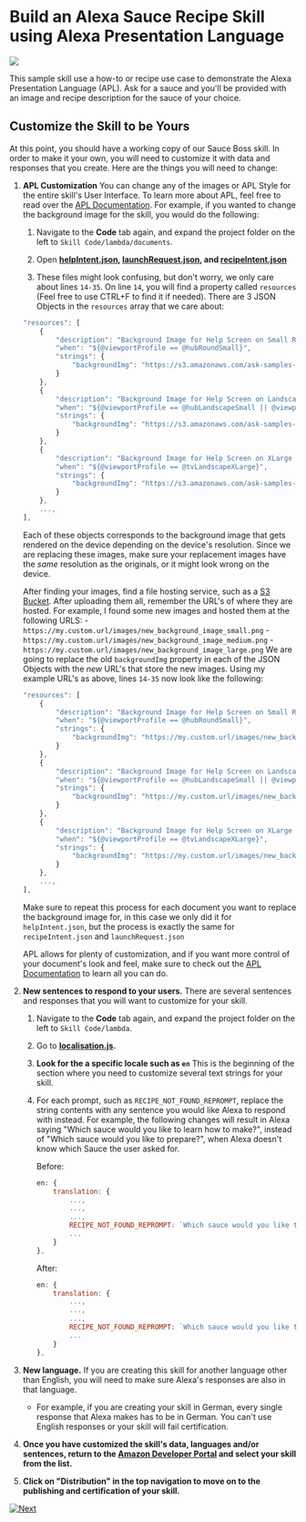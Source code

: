 # Build an Alexa Sauce Recipe Skill using Alexa Presentation Language
<img src="https://m.media-amazon.com/images/G/01/mobile-apps/dex/alexa/alexa-skills-kit/tutorials/quiz-game/header._TTH_.png" />

This sample skill use a how-to or recipe use case to demonstrate the Alexa Presentation Language (APL). Ask for a sauce and you'll be provided with an image and recipe description for the sauce of your choice.

## Customize the Skill to be Yours

At this point, you should have a working copy of our Sauce Boss skill.  In order to make it your own, you will need to customize it with data and responses that you create.  Here are the things you will need to change:

1.  **APL Customization** You can change any of the images or APL Style for the entire skill's User Interface. To learn more about APL, feel free to read over the [APL Documentation](https://developer.amazon.com/docs/alexa-presentation-language/apl-document.html). For example, if you wanted to change the background image for the skill, you would do the following:
   
    1. Navigate to the **Code** tab again, and expand the project folder on the left to `Skill Code/lambda/documents`.
    
    2. Open **[helpIntent.json](../lambda/py/documents/helpIntent.json), [launchRequest.json](../lambda/py/documents/launchRequest.json), and [recipeIntent.json](../lambda/py/documents/recipeIntent.json)**
    
    3. These files might look confusing, but don't worry, we only care about lines `14-35`. On line `14`, you will find a property called `resources` (Feel free to use CTRL+F to find it if needed). There are 3 JSON Objects in the `resources` array that we care about:
    ```js
    "resources": [
        {
            "description": "Background Image for Help Screen on Small Round Hubs",
            "when": "${@viewportProfile == @hubRoundSmall}",
            "strings": {
                "backgroundImg": "https://s3.amazonaws.com/ask-samples-resources/images/sauce-boss/sauceBoss-background-bottom-smHub.png"
            }
        },
        {
            "description": "Background Image for Help Screen on Landscape Hubs",
            "when": "${@viewportProfile == @hubLandscapeSmall || @viewportProfile == @hubLandscapeMedium || @viewportProfile == @hubLandscapeLarge}",
            "strings": {
                "backgroundImg": "https://s3.amazonaws.com/ask-samples-resources/images/sauce-boss/sauceBoss-background-bottom-Hub.png"
            }
        },
        {
            "description": "Background Image for Help Screen on XLarge Hubs (e.g TV)",
            "when": "${@viewportProfile == @tvLandscapeXLarge}",
            "strings": {
                "backgroundImg": "https://s3.amazonaws.com/ask-samples-resources/images/sauce-boss/sauceBoss-background-bottom-TV.png"
            }
        },
        ...,
    ],
    ```
    Each of these objects corresponds to the background image that gets rendered on the device depending on the device's resolution. Since we are replacing these images, make sure your replacement images have the _same_ resolution as the originals, or it might look wrong on the device.

    After finding your images, find a file hosting service, such as a [S3 Bucket](https://aws.amazon.com/s3/). After uploading them all, remember the URL's of where they are hosted. For example, I found some new images and hosted them at the following URLS: 
        - `https://my.custom.url/images/new_background_image_small.png`
        - `https://my.custom.url/images/new_background_image_medium.png`
        - `https://my.custom.url/images/new_background_image_large.png`
    We are going to replace the old `backgroundImg` property in each of the JSON Objects with the _new_ URL's that store the new images. Using my example URL's as above, lines `14-35` now look like the following:
    ```js
    "resources": [
        {
            "description": "Background Image for Help Screen on Small Round Hubs",
            "when": "${@viewportProfile == @hubRoundSmall}",
            "strings": {
                "backgroundImg": "https://my.custom.url/images/new_background_image_small.png" <-- CHANGED
            }
        },
        {
            "description": "Background Image for Help Screen on Landscape Hubs",
            "when": "${@viewportProfile == @hubLandscapeSmall || @viewportProfile == @hubLandscapeMedium || @viewportProfile == @hubLandscapeLarge}",
            "strings": {
                "backgroundImg": "https://my.custom.url/images/new_background_image_medium.png" <-- CHANGED
            }
        },
        {
            "description": "Background Image for Help Screen on XLarge Hubs (e.g TV)",
            "when": "${@viewportProfile == @tvLandscapeXLarge}",
            "strings": {
                "backgroundImg": "https://my.custom.url/images/new_background_image_large.png" <-- CHANGED
            }
        },
        ...,
    ],
    ```

    Make sure to repeat this process for each document you want to replace the background image for, in this case we only did it for `helpIntent.json`, but the process is exactly the same for `recipeIntent.json` and `launchRequest.json`

    APL allows for plenty of customization, and if you want more control of your document's look and feel, make sure to check out the [APL Documentation](https://developer.amazon.com/docs/alexa-presentation-language/apl-document.html) to learn all you can do.


2.  **New sentences to respond to your users.** There are several sentences and responses that you will want to customize for your skill.

    1. Navigate to the **Code** tab again, and expand the project folder on the left to `Skill Code/lambda`.

    2.  Go to **[localisation.js](../lambda/custom/localisation.js).**

    3.  **Look for the a specific locale such as `en`** This is the beginning of the section where you need to customize several text strings for your skill.

    4.  For each prompt, such as `RECIPE_NOT_FOUND_REPROMPT`, replace the string contents with any sentence you would like Alexa to respond with instead. For example, the following changes will result in Alexa saying "Which sauce would you like to learn how to make?", instead of "Which sauce would you like to prepare?", when Alexa doesn't know which Sauce the user asked for.
        
        Before:
        ```js
        en: {
            translation: {
                ...,
                ...,
                ...,
                RECIPE_NOT_FOUND_REPROMPT: `Which sauce would you like to prepare?`, 
                ...
            }
        },  
        ```
        After:
        ```js
        en: {
            translation: {
                ...,
                ...,
                ...,
                RECIPE_NOT_FOUND_REPROMPT: `Which sauce would you like to learn how to make?`, <-- CHANGED
                ...
            }
        },  
        ```

        


3.  **New language.** If you are creating this skill for another language other than English, you will need to make sure Alexa's responses are also in that language.

    - For example, if you are creating your skill in German, every single response that Alexa makes has to be in German. You can't use English responses or your skill will fail certification.

4. **Once you have customized the skill's data, languages and/or sentences, return to the [Amazon Developer Portal](https://developer.amazon.com/alexa/console/ask?&sc_category=Owned&sc_channel=RD&sc_campaign=Evangelism2018&sc_publisher=github&sc_content=Survey&sc_detail=fact-nodejs-V2_GUI-5&sc_funnel=Convert&sc_country=WW&sc_medium=Owned_RD_Evangelism2018_github_Survey_fact-nodejs-V2_GUI-5_Convert_WW_beginnersdevs&sc_segment=beginnersdevs) and select your skill from the list.**

5.  **Click on "Distribution" in the top navigation to move on to the publishing and certification of your skill.**


[![Next](https://m.media-amazon.com/images/G/01/mobile-apps/dex/alexa/alexa-skills-kit/tutorials/general/buttons/button_next_publication._TTH_.png)](./submit-for-certification.md)
